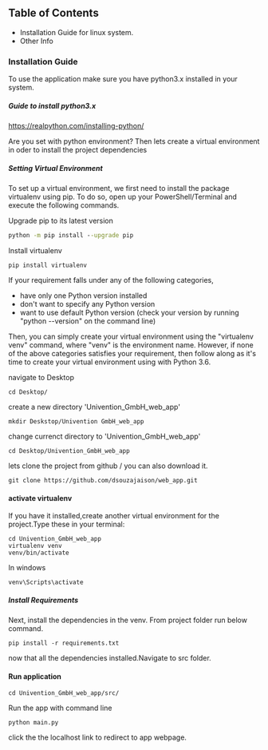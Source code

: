 ## Table of Contents 
* Installation Guide for linux system.
* Other Info

### Installation Guide
To use the application make sure you have python3.x installed in your system.

##### Guide to install python3.x

https://realpython.com/installing-python/

Are you set with python environment?
Then lets create a virtual environment in oder to install the project dependencies  

##### Setting Virtual Environment
To set up a virtual environment, we first need to install the package virtualenv using pip.
To do so, open up your PowerShell/Terminal and execute the following commands.

Upgrade pip to its latest version  
````cmd
python -m pip install --upgrade pip
````
Install virtualenv  

````
pip install virtualenv 
````
If your requirement falls under any of the following categories,

* have only one Python version installed
* don't want to specify any Python version
* want to use default Python version (check your version by running "python --version" on the command line)

Then, you can simply create your virtual environment using the "virtualenv venv" command, where "venv" is the environment name. 
However, if none of the above categories satisfies your requirement, then follow along as it's time to create your virtual environment using with Python 3.6. 

navigate to Desktop  
```
cd Desktop/
```
create a new directory 'Univention_GmbH_web_app'  
````
mkdir Deskstop/Univention GmbH_web_app
````
change currenct directory to 'Univention_GmbH_web_app'
````
cd Desktop/Univention_GmbH_web_app 
````
lets clone the project from github / you can also download it.
 
````
git clone https://github.com/dsouzajaison/web_app.git
````

#### activate virtualenv

If you have it installed,create another virtual environment for the project.Type these in your terminal:
````
cd Univention_GmbH_web_app
virtualenv venv
venv/bin/activate

````
In windows
````
venv\Scripts\activate
````
##### Install Requirements
Next, install the dependencies in the venv. From project folder run below command.
````
pip install -r requirements.txt
````
now that all the dependencies installed.Navigate to src folder.
#### Run application
````
cd Univention_GmbH_web_app/src/
````
Run the app with command line
````
python main.py
```` 
click the the localhost link to redirect to app webpage.
